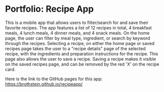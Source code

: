 # Portfolio: Recipe App

This is a mobile app that allows users to filter/search for and save their favorite recipes. The app features a list of 12 recipes in total, 4 breakfast meals, 4 lunch meals, 4 dinner meals, and 4 snack meals. 
On the home page, the user can filter by meal type, ingredient, or search by keyword through the recipes. 
Selecting a recipe, on either the home page or saved recipes page takes the user to a "recipe details" page of the selected recipe, with the ingredients and preparation instructions for the recipe. This page also allows the user to save a recipe. 
Saving a recipe makes it visible on the saved recipes page, and can be removed by the red 'X' on the recipe card. 

Here is the link to the GitHub pages for this app: https://brothstein.github.io/recipeapp/
